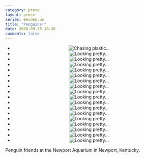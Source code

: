 ```yaml
---
category: prose
layout: prose
series: Benden.us
title: "Penguins!"
date: 2008-09-28 18:20
comments: false
---
```


<center>
<ul id="myGallery">
  <li><img
  src="http://benden.us/photos/picKLE-cache/Penguins-at-Newport-Aug-2008/IMG_0311_640.JPG"
  alt="Chasing plastic..." /></li>
  <li><img
  src="http://benden.us/photos/picKLE-cache/Penguins-at-Newport-Aug-2008/IMG_0312_640.JPG"
  alt="Looking pretty..." /></li>
  <li><img
  src="http://benden.us/photos/picKLE-cache/Penguins-at-Newport-Aug-2008/IMG_0314_640.JPG"
  alt="Looking pretty..." /></li>

  <li><img
  src="http://benden.us/photos/picKLE-cache/Penguins-at-Newport-Aug-2008/IMG_0315_640.JPG"
  alt="Looking pretty..." /></li>
  <li><img
  src="http://benden.us/photos/picKLE-cache/Penguins-at-Newport-Aug-2008/IMG_0316_640.JPG"
  alt="Looking pretty..." /></li>
  <li><img
  src="http://benden.us/photos/picKLE-cache/Penguins-at-Newport-Aug-2008/IMG_0317_640.JPG"
  alt="Looking pretty..." /></li>
  <li><img
  src="http://benden.us/photos/picKLE-cache/Penguins-at-Newport-Aug-2008/IMG_0318_640.JPG"
  alt="Looking pretty..." /></li>
  <li><img
  src="http://benden.us/photos/picKLE-cache/Penguins-at-Newport-Aug-2008/IMG_0320_640.JPG"
  alt="Looking pretty..." /></li>
  <li><img
  src="http://benden.us/photos/picKLE-cache/Penguins-at-Newport-Aug-2008/IMG_0321_640.JPG"
  alt="Looking pretty..." /></li>
  <li><img
  src="http://benden.us/photos/picKLE-cache/Penguins-at-Newport-Aug-2008/IMG_0322_640.JPG"
  alt="Looking pretty..." /></li>
  <li><img
  src="http://benden.us/photos/picKLE-cache/Penguins-at-Newport-Aug-2008/IMG_0323_640.JPG"
  alt="Looking pretty..." /></li>
  <li><img
  src="http://benden.us/photos/picKLE-cache/Penguins-at-Newport-Aug-2008/IMG_0324_640.JPG"
  alt="Looking pretty..." /></li>
  <li><img
  src="http://benden.us/photos/picKLE-cache/Penguins-at-Newport-Aug-2008/IMG_0325_640.JPG"
  alt="Looking pretty..." /></li>
  <li><img
  src="http://benden.us/photos/picKLE-cache/Penguins-at-Newport-Aug-2008/IMG_0326_640.JPG"
  alt="Looking pretty..." /></li>
  <li><img
  src="http://benden.us/photos/picKLE-cache/Penguins-at-Newport-Aug-2008/IMG_0327_640.JPG"
  alt="Looking pretty..." /></li>
  <li><img
  src="http://benden.us/photos/picKLE-cache/Penguins-at-Newport-Aug-2008/IMG_0328_640.JPG"
  alt="Looking pretty..." /></li>
  <li><img
  src="http://benden.us/photos/picKLE-cache/Penguins-at-Newport-Aug-2008/IMG_0329_640.JPG"
  alt="Looking pretty..." /></li>
  <li><img
  src="http://benden.us/photos/picKLE-cache/Penguins-at-Newport-Aug-2008/IMG_0330_640.JPG"
  alt="Looking pretty..." /></li>

</ul>
</center>

Penguin friends at the Newport Aquarium in Newport, Kentucky.
